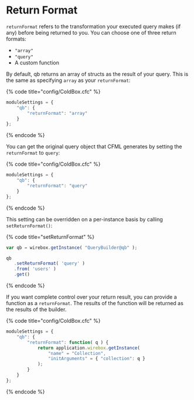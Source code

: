 # Return Format

`returnFormat` refers to the transformation your executed query makes \(if any\) before being returned to you.  You can choose one of three return formats:

* `"array"`
* `"query"`
* A custom function

By default, qb returns an array of structs as the result of your query. This is the same as specifying `array` as your `returnFormat`:

{% code title="config/ColdBox.cfc" %}
```javascript
moduleSettings = {
    "qb": {
        "returnFormat": "array"
    }
};
```
{% endcode %}

You can get the original query object that CFML generates by setting the `returnFormat` to `query`:

{% code title="config/ColdBox.cfc" %}
```javascript
moduleSettings = {
    "qb": {
        "returnFormat": "query"
    }
};
```
{% endcode %}

This setting can be overridden on a per-instance basis by calling `setReturnFormat()`:

{% code title="setReturnFormat" %}
```javascript
var qb = wirebox.getInstance( "QueryBuilder@qb" );

qb
   .setReturnFormat( 'query' )
   .from( 'users' )
   .get()
```
{% endcode %}

If you want complete control over your return result, you can provide a function as a `returnFormat`. The results of the function will be returned as the results of the builder.

{% code title="config/ColdBox.cfc" %}
```javascript
moduleSettings = {
    "qb": {
        "returnFormat": function( q ) {
            return application.wirebox.getInstance(
                "name" = "Collection",
                "initArguments" = { "collection": q }
            );
        }
    }
};
```
{% endcode %}


